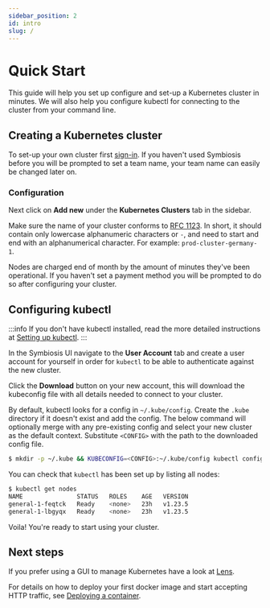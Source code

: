 ```yaml
---
sidebar_position: 2
id: intro
slug: /
---
```


# Quick Start

This guide will help you set up configure and set-up a Kubernetes cluster in minutes. We will also help you configure kubectl for connecting to the cluster from your command line.

## Creating a Kubernetes cluster

To set-up your own cluster first [sign-in](https://app.symbiosis.host/signin). If you haven't used Symbiosis before you will be prompted to set a team name, your team name can easily be changed later on.

### Configuration

Next click on **Add new** under the **Kubernetes Clusters** tab in the sidebar.

Make sure the name of your cluster conforms to [RFC 1123](https://datatracker.ietf.org/doc/html/rfc1123). In short, it should contain only lowercase alphanumeric characters or `-`, and need to start and end with an alphanumerical character. For example: `prod-cluster-germany-1`.

Nodes are charged end of month by the amount of minutes they've been operational. If you haven't set a payment method you will be prompted to do so after configuring your cluster.

## Configuring kubectl

:::info
If you don't have kubectl installed, read the more detailed instructions at [Setting up kubectl](/overview/kubectl).
:::


In the Symbiosis UI navigate to the **User Account** tab and create a user account for yourself in order for `kubectl` to be able to authenticate against the new cluster.

Click the **Download** button on your new account, this will download the kubeconfig file with all details needed to connect to your cluster.

By default, kubectl looks for a config in `~/.kube/config`. Create the `.kube` directory if it doesn't exist and add the config. The below command will optionally merge with any pre-existing config and select your new cluster as the default context. Substitute `<CONFIG>` with the path to the downloaded config file.

```bash
$ mkdir -p ~/.kube && KUBECONFIG=<CONFIG>:~/.kube/config kubectl config view --flatten > ~/.kube/config
```

You can check that `kubectl` has been set up by listing all nodes:

```bash
$ kubectl get nodes
NAME               STATUS   ROLES    AGE   VERSION
general-1-feqtck   Ready    <none>   23h   v1.23.5
general-1-lbgyqx   Ready    <none>   23h   v1.23.5
```

Voila! You're ready to start using your cluster.

## Next steps

If you prefer using a GUI to manage Kubernetes have a look at [Lens](https://k8slens.dev).

For details on how to deploy your first docker image and start accepting HTTP traffic, see [Deploying a container](/overview/deploying-a-container).
